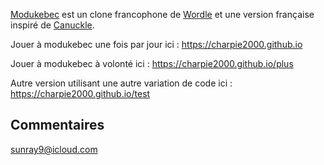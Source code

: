 
[Modukebec](https://charpie2000.github.io) est un clone francophone de [Wordle](https://www.powerlanguage.co.uk/wordle/) et une version française inspiré de [Canuckle](https://canucklegame.github.io/canuckle/).

Jouer à modukebec une fois par jour ici : https://charpie2000.github.io

Jouer à modukebec à volonté ici : https://charpie2000.github.io/plus

Autre version utilisant une autre variation de code ici : https://charpie2000.github.io/test


## Commentaires

[sunray9@icloud.com](mailto:sunray9@icloud.com?subject=Commentaire)
